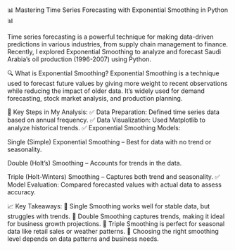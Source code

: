 📊 Mastering Time Series Forecasting with Exponential Smoothing in Python 📊

Time series forecasting is a powerful technique for making data-driven predictions in various industries, from supply chain management to finance. Recently, I explored Exponential Smoothing to analyze and forecast Saudi Arabia’s oil production (1996-2007) using Python.

🔍 What is Exponential Smoothing?
Exponential Smoothing is a technique used to forecast future values by giving more weight to recent observations while reducing the impact of older data. It’s widely used for demand forecasting, stock market analysis, and production planning.

🔬 Key Steps in My Analysis:
✅ Data Preparation: Defined time series data based on annual frequency.
✅ Data Visualization: Used Matplotlib to analyze historical trends.
✅ Exponential Smoothing Models:

Single (Simple) Exponential Smoothing – Best for data with no trend or seasonality.

Double (Holt’s) Smoothing – Accounts for trends in the data.

Triple (Holt-Winters) Smoothing – Captures both trend and seasonality.
✅ Model Evaluation: Compared forecasted values with actual data to assess accuracy.

📈 Key Takeaways:
🔹 Single Smoothing works well for stable data, but struggles with trends.
🔹 Double Smoothing captures trends, making it ideal for business growth projections.
🔹 Triple Smoothing is perfect for seasonal data like retail sales or weather patterns.
🔹 Choosing the right smoothing level depends on data patterns and business needs.
